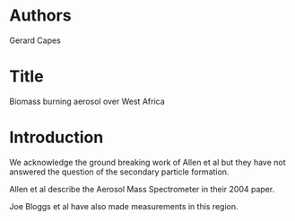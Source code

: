# Authors
Gerard Capes

# Title
Biomass burning aerosol over West Africa

# Introduction
We acknowledge the ground breaking work of Allen et al but they 
have not answered the question of the secondary particle formation. 

Allen et al describe the Aerosol Mass Spectrometer in their 2004 paper.

Joe Bloggs et al have also made measurements in this region. 

